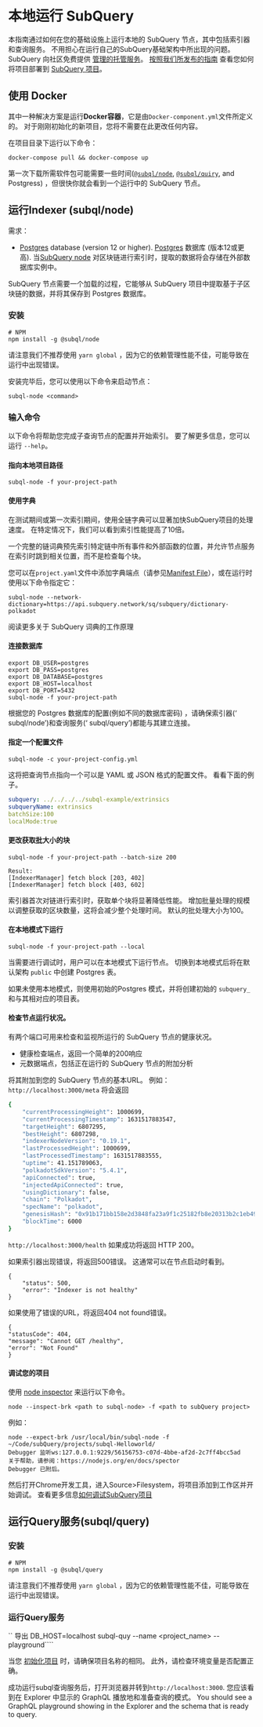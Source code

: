 # 本地运行 SubQuery

本指南通过如何在您的基础设施上运行本地的 SubQuery 节点，其中包括索引器和查询服务。 不用担心在运行自己的SubQuery基础架构中所出现的问题。 SubQuery 向社区免费提供 [管理的托管服务](https://explorer.subquery.network)。 [按照我们所发布的指南](../publish/publish.md) 查看您如何将项目部署到 [SubQuery 项目](https://project.subquery.network)。

## 使用 Docker

其中一种解决方案是运行<strong>Docker容器</strong>，它是由`Docker-component.yml`文件所定义的。 对于刚刚初始化的新项目，您将不需要在此更改任何内容。

在项目目录下运行以下命令：

```shell
docker-compose pull && docker-compose up
```

第一次下载所需软件包可能需要一些时间([`@subql/node`](https://www.npmjs.com/package/@subql/node), [`@subql/quiry`](https://www.npmjs.com/package/@subql/query), and Postgress) ，但很快你就会看到一个运行中的 SubQuery 节点。

## 运行Indexer (subql/node)

需求：

- [Postgres](https://www.postgresql.org/) database (version 12 or higher). [Postgres](https://www.postgresql.org/) 数据库 (版本12或更高). 当[SubQuery node](#start-a-local-subquery-node)  对区块链进行索引时，提取的数据将会存储在外部数据库实例中。

SubQuery 节点需要一个加载的过程，它能够从 SubQuery 项目中提取基于子区块链的数据，并将其保存到 Postgres 数据库。

### 安装

```shell
# NPM
npm install -g @subql/node
```

请注意我们不推荐使用 `yarn global` ，因为它的依赖管理性能不佳，可能导致在运行中出现错误。

安装完毕后，您可以使用以下命令来启动节点：

```shell
subql-node <command>
```

### 输入命令

以下命令将帮助您完成子查询节点的配置并开始索引。 要了解更多信息，您可以运行 `--help`。

#### 指向本地项目路径

```
subql-node -f your-project-path
```

#### 使用字典

在测试期间或第一次索引期间，使用全链字典可以显著加快SubQuery项目的处理速度。 在特定情况下，我们可以看到索引性能提高了10倍。

一个完整的链词典预先索引特定链中所有事件和外部函数的位置，并允许节点服务在索引时跳到相关位置，而不是检查每个块。

您可以在`project.yaml`文件中添加字典端点（请参见[Manifest File](../create/manifest.md)），或在运行时使用以下命令指定它：

```
subql-node --network-dictionary=https://api.subquery.network/sq/subquery/dictionary-polkadot
```

阅读更多关于 SubQuery 词典的工作原理

#### 连接数据库

```
export DB_USER=postgres
export DB_PASS=postgres
export DB_DATABASE=postgres
export DB_HOST=localhost
export DB_PORT=5432
subql-node -f your-project-path 
````

根据您的 Postgres 数据库的配置(例如不同的数据库密码) ，请确保索引器(‘ subql/node’)和查询服务(‘ subql/query’)都能与其建立连接。

#### 指定一个配置文件

```
subql-node -c your-project-config.yml
```

这将把查询节点指向一个可以是 YAML 或 JSON 格式的配置文件。 看看下面的例子。

```yaml
subquery: ../../../../subql-example/extrinsics
subqueryName: extrinsics
batchSize:100
localMode:true
```

#### 更改获取批大小的块

```
subql-node -f your-project-path --batch-size 200

Result:
[IndexerManager] fetch block [203, 402]
[IndexerManager] fetch block [403, 602]
```

索引器首次对链进行索引时，获取单个块将显著降低性能。 增加批量处理的规模以调整获取的区块数量，这将会减少整个处理时间。 默认的批处理大小为100。

#### 在本地模式下运行

```
subql-node -f your-project-path --local
```

当需要进行调试时，用户可以在本地模式下运行节点。 切换到本地模式后将在默认架构 `public` 中创建 Postgres 表。

如果未使用本地模式，则使用初始的Postgres 模式，并将创建初始的 `subquery_` 和与其相对应的项目表。


#### 检查节点运行状况。

有两个端口可用来检查和监视所运行的 SubQuery 节点的健康状况。

- 健康检查端点，返回一个简单的200响应
- 元数据端点，包括正在运行的 SubQuery 节点的附加分析

将其附加到您的 SubQuery 节点的基本URL。 例如：`http://localhost:3000/meta` 将会返回

```bash
{
    "currentProcessingHeight": 1000699,
    "currentProcessingTimestamp": 1631517883547,
    "targetHeight": 6807295,
    "bestHeight": 6807298,
    "indexerNodeVersion": "0.19.1",
    "lastProcessedHeight": 1000699,
    "lastProcessedTimestamp": 1631517883555,
    "uptime": 41.151789063,
    "polkadotSdkVersion": "5.4.1",
    "apiConnected": true,
    "injectedApiConnected": true,
    "usingDictionary": false,
    "chain": "Polkadot",
    "specName": "polkadot",
    "genesisHash": "0x91b171bb158e2d3848fa23a9f1c25182fb8e20313b2c1eb49219da7a70ce90c3",
    "blockTime": 6000
}
```

`http://localhost:3000/health` 如果成功将返回 HTTP 200。

如果索引器出现错误，将返回500错误。 这通常可以在节点启动时看到。

```shell
{
    "status": 500,
    "error": "Indexer is not healthy"
}
```

如果使用了错误的URL，将返回404 not found错误。

```shell
{
"statusCode": 404,
"message": "Cannot GET /healthy",
"error": "Not Found"
}
```

#### 调试您的项目

使用 [node inspector](https://nodejs.org/en/docs/guides/debugging-getting-started/) 来运行以下命令。

```shell
node --inspect-brk <path to subql-node> -f <path to subQuery project>
```

例如：
```shell
node --expect-brk /usr/local/bin/subql-node -f ~/Code/subQuery/projects/subql-Helloworld/
Debugger 监听ws:127.0.0.1:9229/56156753-c07d-4bbe-af2d-2c7ff4bcc5ad
关于帮助，请参阅：https://nodejs.org/en/docs/spector
Debugger 已附后。
```
然后打开Chrome开发工具，进入Source>Filesystem，将项目添加到工作区并开始调试。 查看更多信息[如何调试SubQuery项目](https://doc.subquery.network/tutorials_examples/debug-projects/)
## 运行Query服务(subql/query)

### 安装

```shell
# NPM
npm install -g @subql/query
```

请注意我们不推荐使用 `yarn global` ，因为它的依赖管理性能不佳，可能导致在运行中出现错误。

### 运行Query服务
`` 导出 DB_HOST=localhost subql-quy --name <project_name> --playground````

当您 [初始化项目](../quickstart/quickstart.md#initialise-the-starter-subquery-project) 时，请确保项目名称的相同。 此外，请检查环境变量是否配置正确。

成功运行subql查询服务后，打开浏览器并转到`http://localhost:3000`. 您应该看到在 Explorer 中显示的 GraphQL 播放地和准备查询的模式。 You should see a GraphQL playground showing in the Explorer and the schema that is ready to query.
